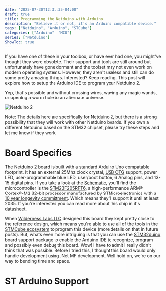 ```yaml
---
date: "2025-07-30T12:31:35-04:00"
draft: true
title: Programming the Netduino with Arduino
description: "Believe it or not, it's an Arduino compatible device."
tags: ["Netduino", "Arduino", "STCube"]
categories: ["Arduino", "MCU"]
series: ["Netduino"]
ShowToc: true
---
```


If you have one of these in your toolbox, or have ever had one, you might've thought they were obsolete.  Their support and tools are still around but unfortunately have gone dormant and the toolset may not even work on modern operating systems.  However, they aren't useless and still can do some pretty amazing things.  Interested?  Keep reading.  This post will explore how to setup the Arduino IDE to program your Netduino 2.  

Yep, that's possible and without crossing wires, waving any magic wands, or opening a worm hole to an alternate universe.

![Netduino 2](/Netduino2.jpg)

Note:  The details here are specifically for Netduino 2, but there is a strong possibility that they will work with other Netduino boards.  If you own a different Netduino based on the STM32 chipset, please try these steps and let me know if they work.

# Board Specifics

The Netduino 2 board is built with a standard Arduino Uno compatable footprint.  It has an external 25Mhz clock crystal, [USB OTG](https://en.wikipedia.org/wiki/USB_On-The-Go) support, power LED, user-programmable blue LED, user/boot button, 6 Analog pins, and 13-15 digital pins.  If you take a look at the [Schematic](/Schematic_N2_20Dec16.pdf), you'll find the microcontroller is the [STM23F205RFT6](https://www.st.com/en/microcontrollers-microprocessors/stm32f205rf.html), a high-performance ARM&reg; Cortex&reg;-M2 32-bit processor manufactured by STMicroelectronics with a [10 year longevity committment](https://www.st.com/content/st_com/en/support/resources/product-longevity.html#10-year-longevity).  Which means they'll support it until at least 2035.  If you're interested you can read more about this chip in it's [datasheet](https://www.st.com/resource/en/reference_manual/rm0033-stm32f205xx-stm32f207xx-stm32f215xx-and-stm32f217xx-advanced-armbased-32bit-mcus-stmicroelectronics.pdf). 

When [Wilderness Labs LLC](https://www.wildernesslabs.co) designed this board they kept pretty close to the reference design, which means you're able to use all of the tools in the [STMCube ecosystem](https://www.st.com/content/st_com/en/ecosystems/stm32cube-ecosystem.html) to program this device (more details on that in future posts).  But, whats even more intriguing is that you can use the [STM32duino](https://github.com/stm32duino) board support package to enable the Arduino IDE to recognize, program and possibly even debug this board.  Wow! I have to admit I really didn't think that was possible.  Before I tried this, I thought this board would only handle development using .Net MF development.  Well hold on, we're on our way to bending time and space.

# ST Arduino Support



